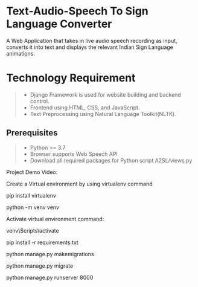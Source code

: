 # Text-Audio-Speech To Sign Language Converter

A Web Application that takes in live audio speech recording as input, converts it into text and displays the relevant Indian Sign Language animations.

# Technology Requirement 
> - Django Framework is used for website building and backend control.
> - Frontend using HTML, CSS, and JavaScript.
> - Text Preprocessing using Natural Language Toolkit(NLTK).

## Prerequisites

> - Python >= 3.7
> - Browser supports Web Speech API
> - Download all required packages for Python script A2SL/views.py


Project Demo Video:


Create a Virtual environment by using virtualenv 
command

pip install virtualenv

python -m venv venv

Activate virtual environment command:

venv\Scripts\activate

pip install -r requirements.txt

python manage.py makemigrations

python manage.py migrate

python manage.py runserver 8000

